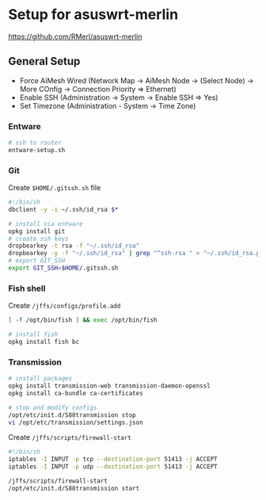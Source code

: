 # Setup for asuswrt-merlin
https://github.com/RMerl/asuswrt-merlin

## General Setup
* Force AiMesh Wired (Network Map -> AiMesh Node -> (Select Node) -> More COnfig -> Connection Priority => Ethernet)
* Enable SSH (Administration -> System -> Enable SSH => Yes)
* Set Timezone (Administration - System -> Time Zone)

### Entware
```bash
# ssh to router
entware-setup.sh
```

### Git
Create `$HOME/.gitssh.sh` file
```bash
#!/bin/sh
dbclient -y -i ~/.ssh/id_rsa $*
```

```bash
# install via entware
opkg install git
# create ssh keys
dropbearkey -t rsa -f "~/.ssh/id_rsa"
dropbearkey -y -f "~/.ssh/id_rsa" | grep "^ssh-rsa " > "~/.ssh/id_rsa.pub"
# export GIT_SSH
export GIT_SSH=$HOME/.gitssh.sh
```

### Fish shell
Create `/jffs/configs/profile.add`
```bash
[ -f /opt/bin/fish ] && exec /opt/bin/fish
```

```bash
# install fish
opkg install fish bc
```

### Transmission
```bash
# install packages
opkg install transmission-web transmission-daemon-openssl
opkg install ca-bundle ca-certificates

# stop and modify configs
/opt/etc/init.d/S88transmission stop
vi /opt/etc/transmission/settings.json
```

Create `/jffs/scripts/firewall-start`
```bash
#!/bin/sh
iptables -I INPUT -p tcp --destination-port 51413 -j ACCEPT
iptables -I INPUT -p udp --destination-port 51413 -j ACCEPT
```

```bash
/jffs/scripts/firewall-start
/opt/etc/init.d/S88transmission start
```






